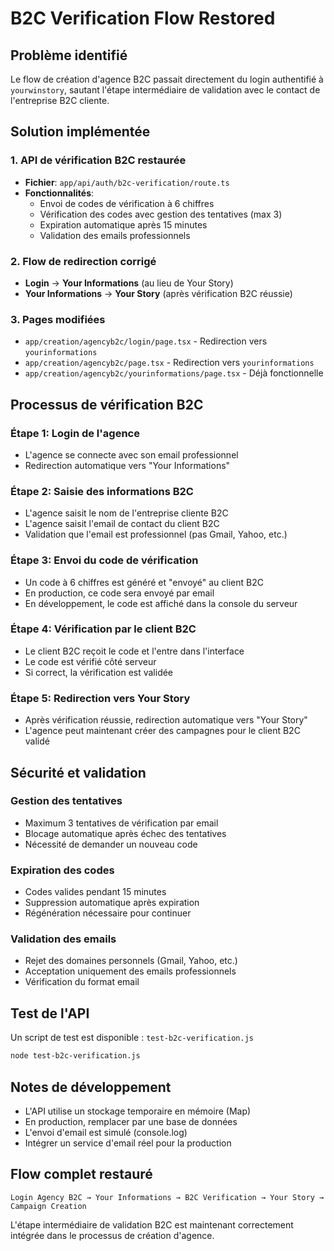 # B2C Verification Flow Restored

## Problème identifié
Le flow de création d'agence B2C passait directement du login authentifié à `yourwinstory`, sautant l'étape intermédiaire de validation avec le contact de l'entreprise B2C cliente.

## Solution implémentée

### 1. API de vérification B2C restaurée
- **Fichier**: `app/api/auth/b2c-verification/route.ts`
- **Fonctionnalités**:
  - Envoi de codes de vérification à 6 chiffres
  - Vérification des codes avec gestion des tentatives (max 3)
  - Expiration automatique après 15 minutes
  - Validation des emails professionnels

### 2. Flow de redirection corrigé
- **Login** → **Your Informations** (au lieu de Your Story)
- **Your Informations** → **Your Story** (après vérification B2C réussie)

### 3. Pages modifiées
- `app/creation/agencyb2c/login/page.tsx` - Redirection vers `yourinformations`
- `app/creation/agencyb2c/page.tsx` - Redirection vers `yourinformations`
- `app/creation/agencyb2c/yourinformations/page.tsx` - Déjà fonctionnelle

## Processus de vérification B2C

### Étape 1: Login de l'agence
- L'agence se connecte avec son email professionnel
- Redirection automatique vers "Your Informations"

### Étape 2: Saisie des informations B2C
- L'agence saisit le nom de l'entreprise cliente B2C
- L'agence saisit l'email de contact du client B2C
- Validation que l'email est professionnel (pas Gmail, Yahoo, etc.)

### Étape 3: Envoi du code de vérification
- Un code à 6 chiffres est généré et "envoyé" au client B2C
- En production, ce code sera envoyé par email
- En développement, le code est affiché dans la console du serveur

### Étape 4: Vérification par le client B2C
- Le client B2C reçoit le code et l'entre dans l'interface
- Le code est vérifié côté serveur
- Si correct, la vérification est validée

### Étape 5: Redirection vers Your Story
- Après vérification réussie, redirection automatique vers "Your Story"
- L'agence peut maintenant créer des campagnes pour le client B2C validé

## Sécurité et validation

### Gestion des tentatives
- Maximum 3 tentatives de vérification par email
- Blocage automatique après échec des tentatives
- Nécessité de demander un nouveau code

### Expiration des codes
- Codes valides pendant 15 minutes
- Suppression automatique après expiration
- Régénération nécessaire pour continuer

### Validation des emails
- Rejet des domaines personnels (Gmail, Yahoo, etc.)
- Acceptation uniquement des emails professionnels
- Vérification du format email

## Test de l'API

Un script de test est disponible : `test-b2c-verification.js`

```bash
node test-b2c-verification.js
```

## Notes de développement

- L'API utilise un stockage temporaire en mémoire (Map)
- En production, remplacer par une base de données
- L'envoi d'email est simulé (console.log)
- Intégrer un service d'email réel pour la production

## Flow complet restauré

```
Login Agency B2C → Your Informations → B2C Verification → Your Story → Campaign Creation
```

L'étape intermédiaire de validation B2C est maintenant correctement intégrée dans le processus de création d'agence. 